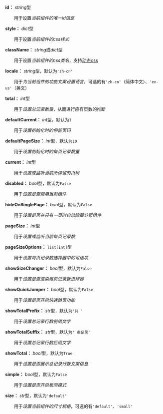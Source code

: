 **id：** *string*型

　　用于设置*当前组件的唯一id信息*

**style：** *dict*型

　　用于设置*当前组件的css样式*

**className：** *string*或*dict*型

　　用于设置*当前组件的css类名*，支持[动态css](/advanced-classname)

**locale：** *string*型，默认为`'zh-cn'`

　　用于*为当前组件的功能文案设置语言*，可选的有`'zh-cn'`（简体中文）、`'en-us'`（英文）

**total：** *int*型

　　用于*设置总记录数量*，从而进行应有页数的推断

**defaultCurrent：** *int*型，默认为`1`

　　用于*设置初始化时的停留页码*

**defaultPageSize：** *int*型，默认为`10`

　　用于*设置初始化时的每页记录数量*

**current：** *int*型

　　用于*设置或监听当前所停留的页码*

**disabled：** *bool*型，默认为`False`

　　用于*设置是否禁用当前组件*

**hideOnSinglePage：** *bool*型，默认为`False`

　　用于*设置是否在只有一页时自动隐藏分页组件*

**pageSize：** *int*型

　　用于*设置或监听当前每页记录数*

**pageSizeOptions：** `list[int]`型

　　用于*设置每页记录数选择器中的可选项*

**showSizeChanger：** *bool*型，默认为`False`

　　用于*设置是否渲染每页记录数选择器*

**showQuickJumper：** *bool*型，默认为`False`

　　用于*设置是否开启快速跳页功能*

**showTotalPrefix：** *str*型，默认为`'共 '`

　　用于*设置总记录行数前缀文字*

**showTotalSuffix：** *str*型，默认为`' 条记录'`

　　用于*设置总记录行数后缀文字*

**showTotal：** *bool*型，默认为`True`

　　用于*设置是否展示总记录行数文案信息*

**simple：** *bool*型，默认为`False`

　　用于*设置是否开启极简模式*

**size：** *str*型，默认为`'default'`

　　用于*设置当前组件的尺寸规格*，可选的有`'default'`、`'small'`

